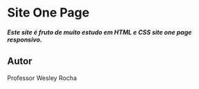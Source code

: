 <h1>Site One Page</h1> 
<h5>Este site é fruto de muito estudo em HTML e CSS site one page responsivo.</h5>

<h2>Autor</h2>
Professor Wesley Rocha





